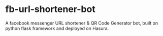 # fb-url-shortener-bot
A facebook messenger URL shortener &amp; QR Code Generator bot, built on python flask framework and deployed on Hasura.
